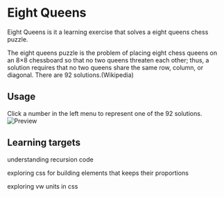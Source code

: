 # Eight Queens

Eight Queens is it a learning exercise that solves a eight queens chess puzzle.

The eight queens puzzle is the problem of placing eight chess queens on an 8×8 chessboard so that no two queens threaten each other; thus, a solution requires that no two queens share the same row, column, or diagonal. There are 92 solutions.(Wikipedia)

## Usage

Click a number in the left menu to represent one of the 92 solutions.
![Preview](/pages/img/queen-preview-Small.jpeg)

## Learning targets

understanding recursion code

exploring css for building elements that keeps their proportions

exploring vw units in css


 